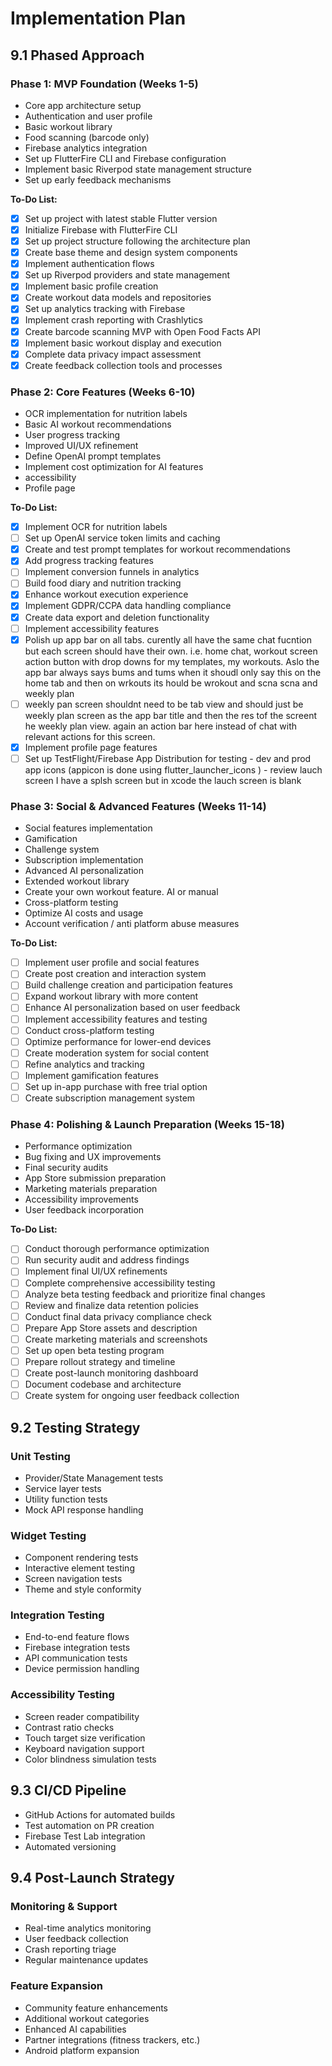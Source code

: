 # Implementation Plan

## 9.1 Phased Approach

### Phase 1: MVP Foundation (Weeks 1-5)
- Core app architecture setup
- Authentication and user profile
- Basic workout library
- Food scanning (barcode only)
- Firebase analytics integration
- Set up FlutterFire CLI and Firebase configuration
- Implement basic Riverpod state management structure
- Set up early feedback mechanisms

**To-Do List:**
- [x] Set up project with latest stable Flutter version
- [x] Initialize Firebase with FlutterFire CLI
- [x] Set up project structure following the architecture plan
- [x] Create base theme and design system components
- [x] Implement authentication flows
- [x] Set up Riverpod providers and state management
- [x] Implement basic profile creation
- [x] Create workout data models and repositories
- [x] Set up analytics tracking with Firebase
- [x] Implement crash reporting with Crashlytics
- [x] Create barcode scanning MVP with Open Food Facts API
- [x] Implement basic workout display and execution
- [x] Complete data privacy impact assessment
- [x] Create feedback collection tools and processes

### Phase 2: Core Features (Weeks 6-10)
- OCR implementation for nutrition labels
- Basic AI workout recommendations
- User progress tracking
- Improved UI/UX refinement
- Define OpenAI prompt templates
- Implement cost optimization for AI features
- accessibility
- Profile page

**To-Do List:**
- [x] Implement OCR for nutrition labels
- [ ] Set up OpenAI service token limits and caching
- [x] Create and test prompt templates for workout recommendations
- [x] Add progress tracking features
- [ ] Implement conversion funnels in analytics
- [ ] Build food diary and nutrition tracking
- [x] Enhance workout execution experience
- [x] Implement GDPR/CCPA data handling compliance
- [x] Create data export and deletion functionality
- [ ] Implement accessibility features
- [x] Polish up app bar on all tabs. curently all have the same chat fucntion but each screen should have their own. i.e. home chat, workout screen action button with drop downs for my templates, my workouts. Aslo the app bar always says bums and tums when it shoudl only say this on the home tab and then on wrkouts its hould be wrokout and scna scna and weekly plan
- [ ] weekly pan screen shouldnt need to be tab view and should just be weekly plan screen as the app bar title and then the res tof the screent he weekly plan view. again an action bar here instead of chat with relevant actions for this screen. 
- [x] Implement profile page features
- [ ] Set up TestFlight/Firebase App Distribution for testing
      - dev and prod app icons (appicon is done using flutter_launcher_icons )
      - review lauch screen I have a splsh screen but in xcode the lauch screen is blank

### Phase 3: Social & Advanced Features (Weeks 11-14)
- Social features implementation
- Gamification
- Challenge system
- Subscription implementation
- Advanced AI personalization
- Extended workout library
- Create your own workout feature. AI or manual
- Cross-platform testing
- Optimize AI costs and usage
- Account verification / anti platform abuse measures


**To-Do List:**
- [ ] Implement user profile and social features
- [ ] Create post creation and interaction system
- [ ] Build challenge creation and participation features
- [ ] Expand workout library with more content
- [ ] Enhance AI personalization based on user feedback
- [ ] Implement accessibility features and testing
- [ ] Conduct cross-platform testing
- [ ] Optimize performance for lower-end devices
- [ ] Create moderation system for social content
- [ ] Refine analytics and tracking
- [ ] Implement gamification features
- [ ] Set up in-app purchase with free trial option
- [ ] Create subscription management system

### Phase 4: Polishing & Launch Preparation (Weeks 15-18)
- Performance optimization
- Bug fixing and UX improvements
- Final security audits
- App Store submission preparation
- Marketing materials preparation
- Accessibility improvements
- User feedback incorporation

**To-Do List:**
- [ ] Conduct thorough performance optimization
- [ ] Run security audit and address findings
- [ ] Implement final UI/UX refinements
- [ ] Complete comprehensive accessibility testing
- [ ] Analyze beta testing feedback and prioritize final changes
- [ ] Review and finalize data retention policies
- [ ] Conduct final data privacy compliance check
- [ ] Prepare App Store assets and description
- [ ] Create marketing materials and screenshots
- [ ] Set up open beta testing program
- [ ] Prepare rollout strategy and timeline
- [ ] Create post-launch monitoring dashboard
- [ ] Document codebase and architecture
- [ ] Create system for ongoing user feedback collection

## 9.2 Testing Strategy

### Unit Testing
- Provider/State Management tests
- Service layer tests
- Utility function tests
- Mock API response handling

### Widget Testing
- Component rendering tests
- Interactive element testing
- Screen navigation tests
- Theme and style conformity

### Integration Testing
- End-to-end feature flows
- Firebase integration tests
- API communication tests
- Device permission handling

### Accessibility Testing
- Screen reader compatibility
- Contrast ratio checks
- Touch target size verification
- Keyboard navigation support
- Color blindness simulation tests

## 9.3 CI/CD Pipeline
- GitHub Actions for automated builds
- Test automation on PR creation
- Firebase Test Lab integration
- Automated versioning

## 9.4 Post-Launch Strategy

### Monitoring & Support
- Real-time analytics monitoring
- User feedback collection
- Crash reporting triage
- Regular maintenance updates

### Feature Expansion
- Community feature enhancements
- Additional workout categories
- Enhanced AI capabilities
- Partner integrations (fitness trackers, etc.)
- Android platform expansion